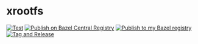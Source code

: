 # xrootfs

[![Test](https://github.com/filmil/xrootfs/actions/workflows/test.yml/badge.svg)](https://github.com/filmil/xrootfs/actions/workflows/test.yml)
[![Publish on Bazel Central Registry](httpshttps://github.com/filmil/xrootfs/actions/workflows/publish-bcr.yml/badge.svg)](https://github.com/filmil/xrootfs/actions/workflows/publish-bcr.yml)
[![Publish to my Bazel registry](https://github.com/filmil/xrootfs/actions/workflows/publish.yml/badge.svg)](https://github.com/filmil/xrootfs/actions/workflows/publish.yml)
[![Tag and Release](https://github.com/filmil/xrootfs/actions/workflows/tag-and-release.yml/badge.svg)](https://github.com/filmil/xrootfs/actions/workflows/tag-and-release.yml)